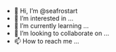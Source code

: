 - 👋 Hi, I’m @seafrostart
- 👀 I’m interested in ...
- 🌱 I’m currently learning ...
- 💞️ I’m looking to collaborate on ...
- 📫 How to reach me ...

<!---
seafrostart/seafrostart is a ✨ special ✨ repository because its `README.md` (this file) appears on your GitHub profile.
You can click the Preview link to take a look at your changes.
--->
